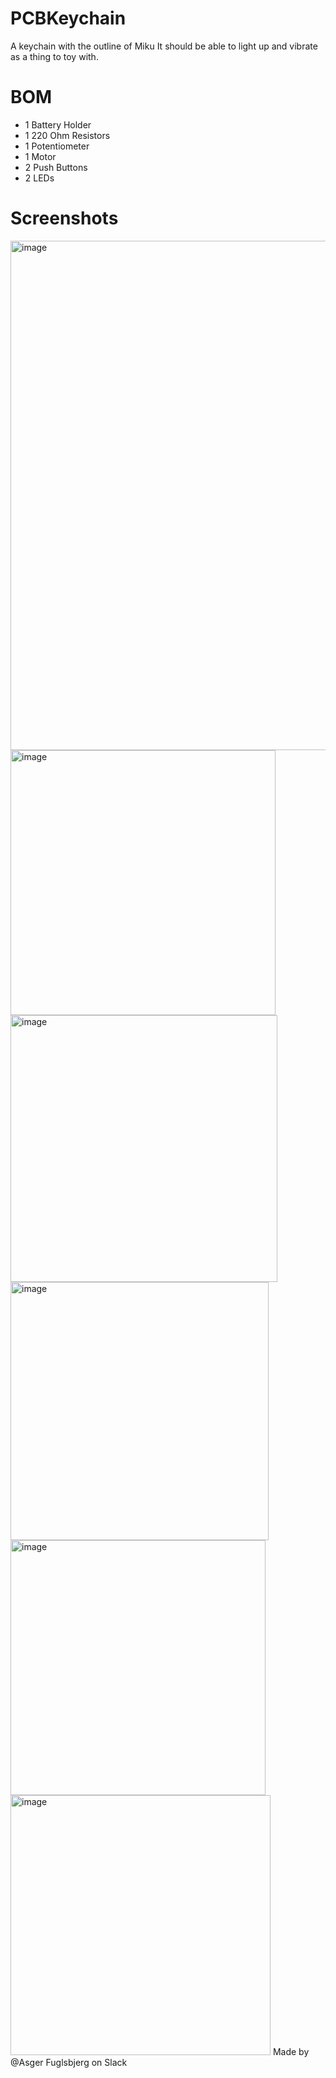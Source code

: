 # PCBKeychain
A keychain with the outline of Miku
It should be able to light up and vibrate as a thing to toy with.
# BOM
- 1 Battery Holder
- 1 220 Ohm Resistors
- 1 Potentiometer
- 1 Motor
- 2 Push Buttons
- 2 LEDs
# Screenshots
<img width="815" alt="image" src="https://github.com/user-attachments/assets/d7009127-fe51-4dd7-9a74-007d4d4d72fd" />
<img width="424" alt="image" src="https://github.com/user-attachments/assets/38990abe-b42c-4b67-840c-7e02a3b26936" />
<img width="427" alt="image" src="https://github.com/user-attachments/assets/68b0ac60-7f34-451f-b010-9d7254462304" />
<img width="413" alt="image" src="https://github.com/user-attachments/assets/d5ee0fc9-57ce-47c4-b88a-b3224c01de35" />
<img width="408" alt="image" src="https://github.com/user-attachments/assets/0257e800-1215-436a-9cb2-8d9781d5b4ac" />
<img width="416" alt="image" src="https://github.com/user-attachments/assets/bb170db5-f549-4dcf-9627-bd7e2a549005" />
Made by @Asger Fuglsbjerg on Slack
